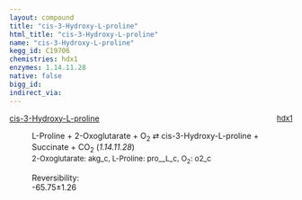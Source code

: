 ```yaml
---
layout: compound
title: "cis-3-Hydroxy-L-proline"
html_title: "cis-3-Hydroxy-L-proline"
name: "cis-3-Hydroxy-L-proline"
kegg_id: C19706
chemistries: hdx1
enzymes: 1.14.11.28
native: false
bigg_id: 
indirect_via: 
---
```

<dl><dt class='rs-product'><a href='/compounds/C19706' class='link-dark' data-bs-toggle='tooltip' data-bs-html='true' data-bs-title='KEGG: C19706'>cis-3-Hydroxy-L-proline</a><span style='float: right; max-width: 40%'><a href='/chemistries/hdx1' class='link-dark opacity-50' style='font-size: small; word-wrap: anywhere;'>hdx1</a></span></dt><dd><p>L-Proline + 2-Oxoglutarate + O<sub>2</sub> &#8644; cis-3-Hydroxy-L-proline + Succinate + CO<sub>2</sub> (<i>1.14.11.28</i>)<br /><span style='font-size: small;'><span data-bs-toggle='tooltip' data-bs-html='true' data-bs-title='KEGG: C00026'>2-Oxoglutarate</span>: akg_c, <span data-bs-toggle='tooltip' data-bs-html='true' data-bs-title='KEGG: C00148'>L-Proline</span>: pro__L_c, <span data-bs-toggle='tooltip' data-bs-html='true' data-bs-title='KEGG: C00007'>O<sub>2</sub></span>: o2_c</span><br /><div class="reversibility_info">Reversibility: <div class="progress" style="flex-direction: row-reverse;"><div class="progress-bar bg-success" role="progressbar" style="width: 657.47%" aria-valuenow="-65.74719174318426" aria-valuemin="0" aria-valuemax="10"></div></div><span>-65.75&plusmn;1.26</span><div class="progress"><div class="progress-bar bg-danger" role="progressbar" style="width: 0%" aria-valuenow="-65.74719174318426" aria-valuemin="0" aria-valuemax="10"></div></div></div></p><dl></dl></dd></dl>